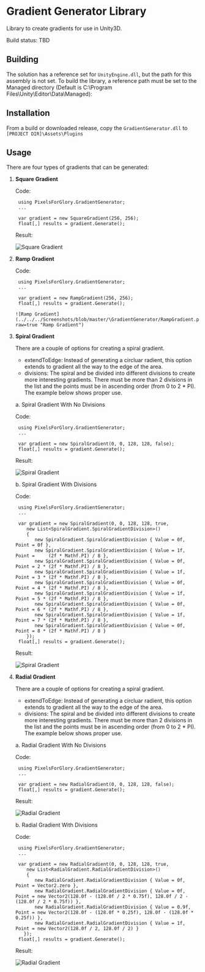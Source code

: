 # Gradient Generator Library
Library to create gradients for use in Unity3D.  

Build status:
TBD

## Building
The solution has a reference set for `UnityEngine.dll`, but the path for this assembly is not set. To build the library, a reference path must be set to the Managed directory (Default is C:\Program Files\Unity\Editor\Data\Managed): 

## Installation
From a build or downloaded release, copy the `GradientGenerator.dll` to `[PROJECT DIR]\Assets\Plugins`

## Usage
There are four types of gradients that can be generated:

1. **Square Gradient**
   
   Code:
    
        using PixelsForGlory.GradientGenerator;
        ...
       
        var gradient = new SquareGradient(256, 256);
        float[,] results = gradient.Generate();
      
   Result:
      
      ![Square Gradient](../../../Screenshots/blob/master/\GradientGenerator/SquareGradient.png?raw=true "Square Gradient")

2. **Ramp Gradient**

   Code:
    
        using PixelsForGlory.GradientGenerator;
        ...
       
        var gradient = new RampGradient(256, 256);
        float[,] results = gradient.Generate();
       
       ![Ramp Gradient](../../../Screenshots/blob/master/\GradientGenerator/RampGradient.png?raw=true "Ramp Gradient")

3. **Spiral Gradient**
   
   There are a couple of options for creating a spiral gradient.  
   * extendToEdge: Instead of generating a circluar radient, this option extends to gradient all the way to the edge of the area.
   * divisions: The spiral and be divided into different divisions to create more interesting gradients.  There must be more than 2 divisions in the list and the points must be in ascending order (from 0 to 2 * PI).  The example below shows proper use.

   a. Spiral Gradient With No Divisions
  
   Code:
       
        using PixelsForGlory.GradientGenerator;
        ...
   
        var gradient = new SpiralGradient(0, 0, 128, 128, false);
        float[,] results = gradient.Generate();

   Result:
      
      ![Spiral Gradient](../../../Screenshots/blob/master/\GradientGenerator/SpiralGradientNoDivision.png?raw=true "Spiral Gradient")
      
   b. Spiral Gradient With Divisions
   
   Code:
       
        using PixelsForGlory.GradientGenerator;
        ...
   
        var gradient = new SpiralGradient(0, 0, 128, 128, true,
           new List<SpiralGradient.SpiralGradientDivision>()
           {
              new SpiralGradient.SpiralGradientDivision { Value = 0f, Point = 0f },
              new SpiralGradient.SpiralGradientDivision { Value = 1f, Point =     (2f * Mathf.PI) / 8 },
              new SpiralGradient.SpiralGradientDivision { Value = 0f, Point = 2 * (2f * Mathf.PI) / 8 },
              new SpiralGradient.SpiralGradientDivision { Value = 1f, Point = 3 * (2f * Mathf.PI) / 8 },
              new SpiralGradient.SpiralGradientDivision { Value = 0f, Point = 4 * (2f * Mathf.PI) / 8 },
              new SpiralGradient.SpiralGradientDivision { Value = 1f, Point = 5 * (2f * Mathf.PI) / 8 },
              new SpiralGradient.SpiralGradientDivision { Value = 0f, Point = 6 * (2f * Mathf.PI) / 8 },
              new SpiralGradient.SpiralGradientDivision { Value = 1f, Point = 7 * (2f * Mathf.PI) / 8 },
              new SpiralGradient.SpiralGradientDivision { Value = 0f, Point = 8 * (2f * Mathf.PI) / 8 }
           });
        float[,] results = gradient.Generate();

   Result:
      
      ![Spiral Gradient](../../../Screenshots/blob/master/\GradientGenerator/SpiralGradientDivision.png?raw=true "Spiral Gradient")
      
3. **Radial Gradient**
   
   There are a couple of options for creating a spiral gradient.  
   * extendToEdge: Instead of generating a circluar radient, this option extends to gradient all the way to the edge of the area.
   * divisions: The spiral and be divided into different divisions to create more interesting gradients.  There must be more than 2 divisions in the list and the points must be in ascending order (from 0 to 2 * PI).  The example below shows proper use.

   a. Radial Gradient With No Divisions
  
   Code:
       
        using PixelsForGlory.GradientGenerator;
        ...
   
        var gradient = new RadialGradient(0, 0, 128, 128, false);
        float[,] results = gradient.Generate();

   Result:
      
      ![Radial Gradient](../../../Screenshots/blob/master/\GradientGenerator/RadialGradientNoDivision.png?raw=true "Radial Gradient")
      
   b. Radial Gradient With Divisions
   
   Code:
       
        using PixelsForGlory.GradientGenerator;
        ...
   
        var gradient = new RadialGradient(0, 0, 128, 128, true,
           new List<RadialGradient.RadialGradientDivision>()
           {
              new RadialGradient.RadialGradientDivision { Value = 0f, Point = Vector2.zero },
              new RadialGradient.RadialGradientDivision { Value = 0f, Point = new Vector2(128.0f - (128.0f / 2 * 0.75f), 128.0f / 2 - (128.0f / 2 * 0.75f)) },
              new RadialGradient.RadialGradientDivision { Value = 0.9f, Point = new Vector2(128.0f - (128.0f * 0.25f), 128.0f - (128.0f * 0.25f)) },
              new RadialGradient.RadialGradientDivision { Value = 1f, Point = new Vector2(128.0f / 2, 128.0f / 2) }
          });
        float[,] results = gradient.Generate();

   Result:
      
      ![Radial Gradient](../../../Screenshots/blob/master/\GradientGenerator/RadialGradientDivision.png?raw=true "Radial Gradient")
   
